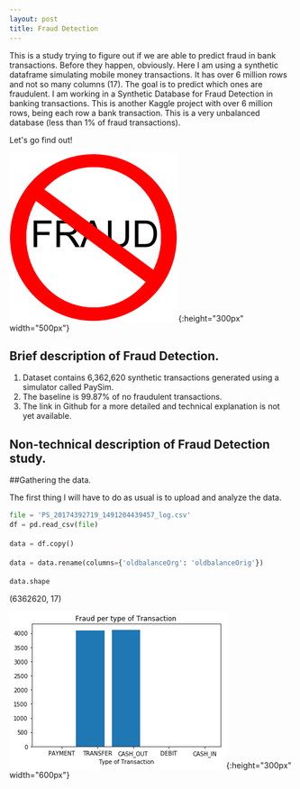 ```yaml
---
layout: post
title: Fraud Detection
---
```

This is a study trying to figure out if we are able to predict fraud in bank transactions. Before they happen, obviously.
Here I am using a synthetic dataframe simulating mobile money transactions. It has over 6 million rows and not so many columns (17). The goal is to predict which ones are fraudulent. I am working in a Synthetic Database for Fraud Detection in banking transactions. This is another Kaggle project with over 6 million rows, being each row a bank transaction.
This is a very unbalanced database (less than 1% of fraud transactions).

Let's go find out!

![nofrauds](/images/nofrauds.gif){:height="300px" width="500px"}

## Brief description of Fraud Detection.
  1. Dataset contains 6,362,620 synthetic transactions generated using a simulator called PaySim.
  2. The baseline is 99.87% of no fraudulent transactions.
  3. The link in Github for a more detailed and technical explanation is not yet available.

## Non-technical description of Fraud Detection study.

##Gathering the data.

The first thing I will have to do as usual is to upload and analyze the data.

```python
file = 'PS_20174392719_1491204439457_log.csv'
df = pd.read_csv(file)

data = df.copy()

data = data.rename(columns={'oldbalanceOrg': 'oldbalanceOrig'})

data.shape
```

(6362620, 17)



![FraudDetection_22_1](/images/FraudDetection_files/FraudDetection_22_1.png){:height="300px" width="600px"}

